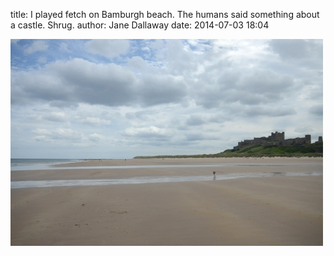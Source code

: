 
title: I played fetch on Bamburgh beach. The humans said something about a castle. Shrug.
author: Jane Dallaway
date: 2014-07-03 18:04

<div><a href="/media/tp_IMG_20140703_175705.JPG"><img src="/media/tp_thumb_IMG_20140703_175705.JPG" width="500" height="331"/></a></div>


  
      